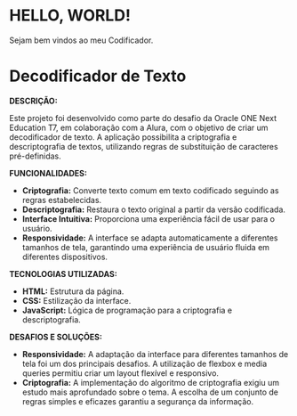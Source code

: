 # HELLO, WORLD!
Sejam bem vindos ao meu Codificador.
# Decodificador de Texto 
**DESCRIÇÃO:**

Este projeto foi desenvolvido como parte do desafio da Oracle ONE Next Education T7, em colaboração com a Alura, com o objetivo de criar um decodificador de texto. A aplicação possibilita a criptografia e descriptografia de textos, utilizando regras de substituição de caracteres pré-definidas.

**FUNCIONALIDADES:**

- **Criptografia:** Converte texto comum em texto codificado seguindo as regras estabelecidas.
- **Descriptografia:** Restaura o texto original a partir da versão codificada.
- **Interface Intuitiva:** Proporciona uma experiência fácil de usar para o usuário.
- **Responsividade:** A interface se adapta automaticamente a diferentes tamanhos de tela, garantindo uma experiência de usuário fluida em diferentes dispositivos.

**TECNOLOGIAS UTILIZADAS:**

- **HTML:** Estrutura da página.
- **CSS:** Estilização da interface.
- **JavaScript:** Lógica de programação para a criptografia e descriptografia.

**DESAFIOS E SOLUÇÕES:**

- **Responsividade:** A adaptação da interface para diferentes tamanhos de tela foi um dos principais desafios. A utilização de flexbox e media queries permitiu criar um layout flexível e responsivo.
- **Criptografia:** A implementação do algoritmo de criptografia exigiu um estudo mais aprofundado sobre o tema. A escolha de um conjunto de regras simples e eficazes garantiu a segurança da informação.
